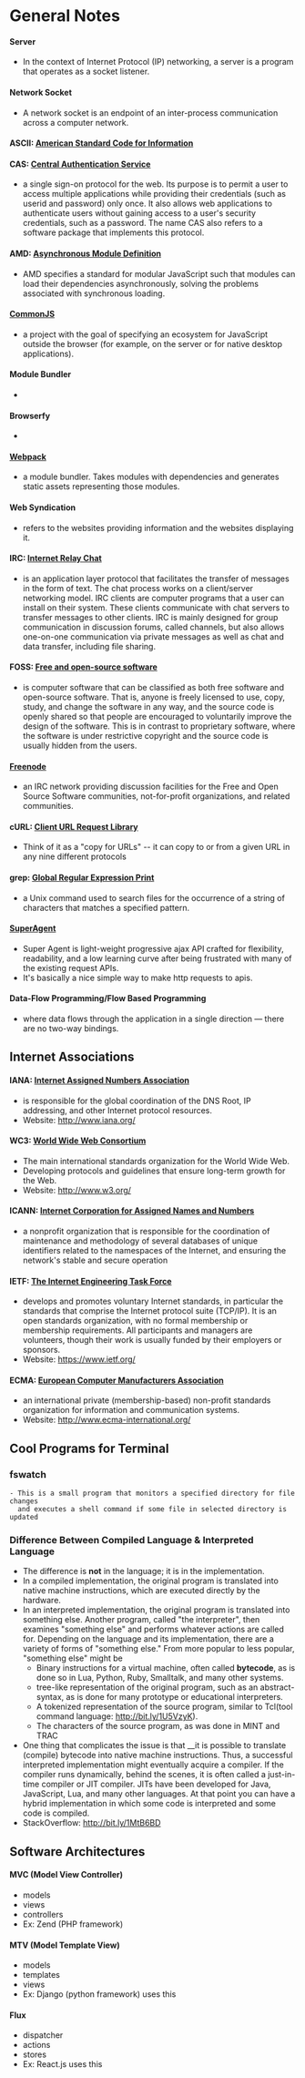 General Notes
============

#### Server
  - In the context of Internet Protocol (IP) networking, a server is a program that operates as a socket listener.

#### Network Socket  
  - A network socket is an endpoint of an inter-process
    communication across a computer network.
    
#### ASCII: [American Standard Code for Information](http://bit.ly/1Kd9XhD)
  
#### CAS: [Central Authentication Service](http://bit.ly/1GtDzcH)
  - a single sign-on protocol for the web. Its purpose
    is to permit a user to access multiple applications
    while providing their credentials (such as userid and
    password) only once. It also allows web applications
    to authenticate users without gaining access to a user's
    security credentials, such as a password. The name CAS
    also refers to a software package that implements this
    protocol.
  
#### AMD: [Asynchronous Module Definition](http://bit.ly/1FKUu6R)
  - AMD specifies a standard for modular JavaScript such that modules
    can load their dependencies asynchronously, solving the problems
    associated with synchronous loading.
  
#### [CommonJS](http://bit.ly/1e52J6R)
  - a project with the goal of specifying an ecosystem for JavaScript
    outside the browser (for example, on the server or for native desktop
    applications).

#### Module Bundler  
  -

#### Browserfy  
  -

#### [Webpack](http://bit.ly/1e52XuQ)
  - a module bundler. Takes modules with dependencies and generates static
    assets representing those modules.

#### Web Syndication  
  - refers to the websites providing information and the websites displaying it.

#### IRC: [Internet Relay Chat](http://bit.ly/1I3A2yD)
  - is an application layer protocol that facilitates the transfer of messages
    in the form of text. The chat process works on a client/server networking
    model. IRC clients are computer programs that a user can install on their
    system. These clients communicate with chat servers to transfer messages
    to other clients. IRC is mainly designed for group communication in discussion
    forums, called channels, but also allows one-on-one communication via private
    messages as well as chat and data transfer, including file sharing.

#### FOSS: [Free and open-source software](http://bit.ly/1GAjqDF)
  - is computer software that can be classified as both free software and
    open-source software. That is, anyone is freely licensed to use, copy,
    study, and change the software in any way, and the source code is openly
    shared so that people are encouraged to voluntarily improve the design
    of the software. This is in contrast to proprietary software, where the
    software is under restrictive copyright and the source code is usually
    hidden from the users.

#### [Freenode](https://freenode.net/)
  - an IRC network providing discussion facilities for the Free and Open
    Source Software communities, not-for-profit organizations, and related
    communities.

#### cURL: [Client URL Request Library](http://bit.ly/1GaEA4S)
  - Think of it as a "copy for URLs" -- it can copy to or from a given URL in
    any nine different protocols

#### grep: [Global Regular Expression Print](https://kb.iu.edu/d/abnd)
  - a Unix command used to search files for the occurrence of a string of characters that matches a specified pattern.

#### [SuperAgent](http://bit.ly/1LjeEf1)
  - Super Agent is light-weight progressive ajax API crafted for flexibility,
    readability, and a low learning curve after being frustrated with many of
    the existing request APIs.
  - It's basically a nice simple way to make http requests to apis.

#### Data-Flow Programming/Flow Based Programming  
  - where data flows through the application in a single direction — there are
    no two-way bindings.


Internet Associations  
--------------------

#### IANA: [Internet Assigned Numbers Association](http://bit.ly/1G1moOa)
  - is responsible for the global coordination of the DNS Root, IP addressing, and other
    Internet protocol resources.
  - Website: http://www.iana.org/

#### WC3: [World Wide Web Consortium](http://bit.ly/1JtVNx2)
  - The main international standards organization for the World Wide Web.
  - Developing protocols and guidelines that ensure long-term growth for the Web.
  - Website: http://www.w3.org/

#### ICANN: [Internet Corporation for Assigned Names and Numbers](http://bit.ly/1G1mkhg)
  - a nonprofit organization that is responsible for the coordination
    of maintenance and methodology of several databases of unique
    identifiers related to the namespaces of the Internet, and
    ensuring the network's stable and secure operation

#### IETF: [The Internet Engineering Task Force](http://bit.ly/1G1nWb5)
  - develops and promotes voluntary Internet standards, in
    particular the standards that comprise the Internet protocol
    suite (TCP/IP). It is an open standards organization, with
    no formal membership or membership requirements. All participants
    and managers are volunteers, though their work is usually
    funded by their employers or sponsors.
  - Website: https://www.ietf.org/

#### ECMA: [European Computer Manufacturers Association](http://bit.ly/1IrkGt8)
  - an international private (membership-based) non-profit
    standards organization for information and communication
    systems.
  - Website: http://www.ecma-international.org/
  

Cool Programs for Terminal
--------------------------

  ### fswatch  
    - This is a small program that monitors a specified directory for file changes
      and executes a shell command if some file in selected directory is updated


### Difference Between Compiled Language & Interpreted Language  

  - The difference is __not__ in the language; it is in the implementation.
  - In a compiled implementation, the original program is translated into native
    machine instructions, which are executed directly by the hardware.
  - In an interpreted implementation, the original program is translated into
    something else.  Another program, called "the interpreter", then examines
    "something else" and performs whatever actions are called for.  Depending on
    the language and its implementation, there are a variety of forms of "something
    else." From more popular to less popular, "something else" might be
      - Binary instructions for a virtual machine, often called __bytecode__, as is
        done so in Lua, Python, Ruby, Smalltalk, and many other systems.
      - tree-like representation of the original program, such as an abstract-syntax,
        as is done for many prototype or educational interpreters.
      - A tokenized representation of the source program, similar to Tcl(tool command 
        language: http://bit.ly/1U5VzyK).
      - The characters of the source program, as was done in MINT and TRAC
  - One thing that complicates the issue is that __it is possible to translate (compile)
    bytecode into native machine instructions.  Thus, a successful interpreted implementation
    might eventually acquire a compiler.  If the compiler runs dynamically, behind the scenes,
    it is often called a just-in-time compiler or JIT compiler.  JITs have been developed
    for Java, JavaScript, Lua, and many other languages.  At that point you can have a
    hybrid implementation in which some code is interpreted and some code is compiled.
  - StackOverflow: http://bit.ly/1MtB6BD

Software Architectures
----------------------

#### MVC (Model View Controller)  
  - models
  - views
  - controllers
  - Ex: Zend (PHP framework)
  
#### MTV (Model Template View)  
  - models
  - templates
  - views
  - Ex: Django (python framework) uses this
  
#### Flux  
  - dispatcher
  - actions
  - stores
  - Ex: React.js uses this
